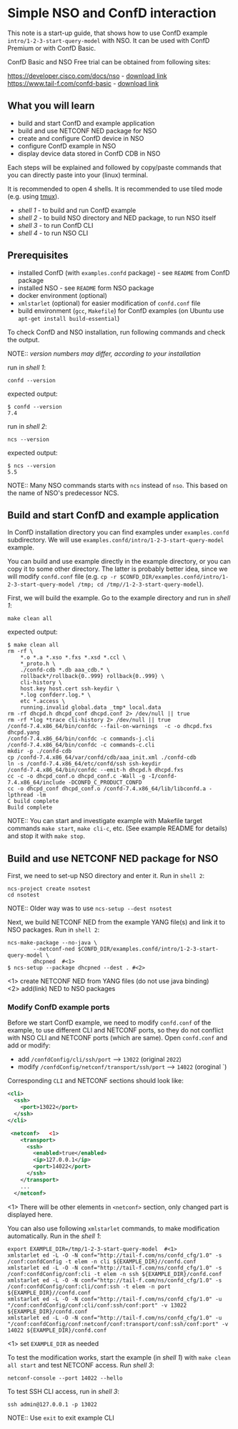 # Simple NSO and ConfD interaction 

This note is a start-up guide, 
that shows how to use ConfD example `intro/1-2-3-start-query-model` with NSO.
It can be used with ConfD Premium or with ConfD Basic. 

ConfD Basic and NSO Free trial can be obtained from following sites:

https://developer.cisco.com/docs/nso - [download link](https://developer.cisco.com/docs/nso/#!getting-nso/getting-nso)  
https://www.tail-f.com/confd-basic - [download link](https://developer.cisco.com/site/confD/downloads/)

## What you will learn
                                           
* build and start ConfD and example application
* build and use NETCONF NED package for NSO
* create and configure ConfD device in NSO 
* configure ConfD example in NSO
* display device data stored in ConfD CDB in NSO

Each steps will be explained and followed by 
copy/paste commands that you can directly paste
into your (linux) terminal.

It is recommended to open 4 shells.
It is recommended to use tiled mode (e.g. using [tmux](https://github.com/tmux/tmux/wiki)).

* *shell 1* - to build and run ConfD example 
* *shell 2* - to build NSO directory and NED package, to run NSO itself
* *shell 3* - to run ConfD CLI
* *shell 4* - to run NSO CLI

## Prerequisites

* installed ConfD (with `examples.confd` package) - see `README` from ConfD package
* installed NSO - see `README` form NSO package
* docker environment (optional)
* `xmlstarlet` (optional) for easier modification of `confd.conf` file
* build environment (`gcc`, `Makefile`) for ConfD examples (on Ubuntu use `apt-get install build-essential`) 
   
To check ConfD and NSO installation, run following commands and check the output.

NOTE:: _version numbers may differ, according to your installation_ 

run in *shell 1*:
```shell
confd --version
```
expected output:
```shell
$ confd --version 
7.4
```
run in *shell 2*:
```shell
ncs --version
```
expected output:
```shell
$ ncs --version 
5.5
```

NOTE:: Many NSO commands starts with `ncs` instead of `nso`. This based on the name of NSO's
predecessor NCS.

## Build and start ConfD and example application

In ConfD installation directory you can find examples under `examples.confd`
subdirectory. We will use `examples.confd/intro/1-2-3-start-query-model` example.

You can build and use example directly in the example directory, or you can copy it
to some other directory. The latter is probably better idea, since we will modify
`confd.conf` file 
(e.g. `cp -r $CONFD_DIR/examples.confd/intro/1-2-3-start-query-model /tmp; cd /tmp//1-2-3-start-query-model`). 

First, we will build the example. Go to the example directory and run
in *shell 1*:

```shell
make clean all 
```
expected output:
```shell
$ make clean all 
rm -rf \
	*.o *.a *.xso *.fxs *.xsd *.ccl \
	*_proto.h \
	./confd-cdb *.db aaa_cdb.* \
	rollback*/rollback{0..999} rollback{0..999} \
	cli-history \
	host.key host.cert ssh-keydir \
	*.log confderr.log.* \
	etc *.access \
	running.invalid global.data _tmp* local.data
rm -rf dhcpd.h dhcpd_conf dhcpd.conf 2> /dev/null || true
rm -rf *log *trace cli-history 2> /dev/null || true
/confd-7.4.x86_64/bin/confdc --fail-on-warnings  -c -o dhcpd.fxs  dhcpd.yang
/confd-7.4.x86_64/bin/confdc -c commands-j.cli
/confd-7.4.x86_64/bin/confdc -c commands-c.cli
mkdir -p ./confd-cdb
cp /confd-7.4.x86_64/var/confd/cdb/aaa_init.xml ./confd-cdb
ln -s /confd-7.4.x86_64/etc/confd/ssh ssh-keydir
/confd-7.4.x86_64/bin/confdc --emit-h dhcpd.h dhcpd.fxs
cc -c -o dhcpd_conf.o dhcpd_conf.c -Wall -g -I/confd-7.4.x86_64/include -DCONFD_C_PRODUCT_CONFD
cc -o dhcpd_conf dhcpd_conf.o /confd-7.4.x86_64/lib/libconfd.a -lpthread -lm
C build complete
Build complete
```
NOTE::
You can start and investigate example with Makefile target commands `make start`, `make cli-c`, etc.
(See example README for details) and stop it with `make stop`.

## Build and use NETCONF NED package for NSO

First, we need to set-up NSO directory and enter it. Run in `shell 2`:

```shell
ncs-project create nsotest
cd nsotest
```
NOTE:: Older way was to use `ncs-setup --dest nsotest`

Next, we build NETCONF NED from the example YANG file(s) and link it to 
NSO packages. Run in `shell 2`:

```shell
ncs-make-package --no-java \
        --netconf-ned $CONFD_DIR/examples.confd/intro/1-2-3-start-query-model \
        dhcpned  #<1>
$ ncs-setup --package dhcpned --dest . #<2>
```
<1> create NETCONF NED from YANG files (do not use java binding)  
<2> add(link) NED to NSO packages
 
### Modify ConfD example ports

Before we start ConfD example, we need to modify `confd.conf` of the example, 
to use different CLI and NETCONF ports, so they do not conflict with NSO
CLI and NETCONF ports (which are same). Open `confd.conf` and add or modify:

* add `/confdConfig/cli/ssh/port` --> `13022` (original `2022`)
* modify `/confdConfig/netconf/transport/ssh/port` --> `14022` (oroginal `)

Corresponding `CLI` and NETCONF sections should look like:

```xml
<cli>
  <ssh>
    <port>13022</port>
  </ssh>
</cli>
```

```xml
 <netconf>   <1>
    <transport>
      <ssh>
        <enabled>true</enabled>
        <ip>127.0.0.1</ip>
        <port>14022</port>
      </ssh>
    </transport>
    ...
  </netconf>
```         
<1> There will be other elements in `<netconf>` section, only changed part is displayed here.
 
You can also use following `xmlstarlet` commands, to make modification automatically. Run in the *shell 1*:
 
```shell
export EXAMPLE_DIR=/tmp/1-2-3-start-query-model  #<1>
xmlstarlet ed -L -O -N conf="http://tail-f.com/ns/confd_cfg/1.0" -s /conf:confdConfig -t elem -n cli ${EXAMPLE_DIR}//confd.conf
xmlstarlet ed -L -O -N conf="http://tail-f.com/ns/confd_cfg/1.0" -s /conf:confdConfig/conf:cli -t elem -n ssh ${EXAMPLE_DIR}/confd.conf
xmlstarlet ed -L -O -N conf="http://tail-f.com/ns/confd_cfg/1.0" -s /conf:confdConfig/conf:cli/conf:ssh -t elem -n port ${EXAMPLE_DIR}//confd.conf
xmlstarlet ed -L -O -N conf="http://tail-f.com/ns/confd_cfg/1.0" -u "/conf:confdConfig/conf:cli/conf:ssh/conf:port" -v 13022 ${EXAMPLE_DIR}/confd.conf
xmlstarlet ed -L -O -N conf="http://tail-f.com/ns/confd_cfg/1.0" -u "/conf:confdConfig/conf:netconf/conf:transport/conf:ssh/conf:port" -v 14022 ${EXAMPLE_DIR}/confd.conf
```
<1> set `EXAMPLE_DIR` as needed
 
To test the modification works, start the example (in *shell 1*) with `make clean all start` and
test NETCONF access. Run *shell 3*:

```shell
netconf-console --port 14022 --hello
```

To test SSH CLI access, run in *shell 3*:

```shell
ssh admin@127.0.0.1 -p 13022
```
NOTE:: Use `exit` to exit example CLI




   
 

